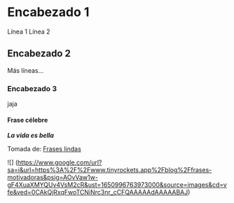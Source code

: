 # Encabezado 1

Línea 1
Línea 2

## Encabezado 2
Más líneas...

### Encabezado 3
jaja

#### Frase célebre
_**La vida es bella**_

Tomada de: [Frases lindas](https://www.tinyrockets.app/blog/frases-motivadoras)

![] (https://www.google.com/url?sa=i&url=https%3A%2F%2Fwww.tinyrockets.app%2Fblog%2Ffrases-motivadoras&psig=AOvVaw1w-gF4XuaXMYQUv4VsM2cR&ust=1650996763973000&source=images&cd=vfe&ved=0CAkQjRxqFwoTCNiNrc3nr_cCFQAAAAAdAAAAABAJ)

